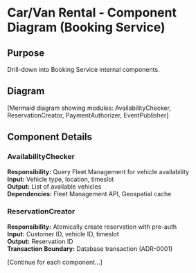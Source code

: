 # Car/Van Rental - Component Diagram (Booking Service)

## Purpose
Drill-down into Booking Service internal components.

## Diagram
[Mermaid diagram showing modules: AvailabilityChecker, ReservationCreator, PaymentAuthorizer, EventPublisher]

## Component Details

### AvailabilityChecker
**Responsibility:** Query Fleet Management for vehicle availability  
**Input:** Vehicle type, location, timeslot  
**Output:** List of available vehicles  
**Dependencies:** Fleet Management API, Geospatial cache

### ReservationCreator
**Responsibility:** Atomically create reservation with pre-auth  
**Input:** Customer ID, vehicle ID, timeslot  
**Output:** Reservation ID  
**Transaction Boundary:** Database transaction (ADR-0001)

[Continue for each component...]